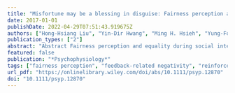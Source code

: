 ```yaml
---
title: "Misfortune may be a blessing in disguise: Fairness perception and emotion modulate decision making"
date: 2017-01-01
publishDate: 2022-04-29T07:51:43.919675Z
authors: ["Hong-Hsiang Liu", "Yin-Dir Hwang", "Ming H. Hsieh", "Yung-Fong Hsu", "Wen-Sung Lai"]
publication_types: ["2"]
abstract: "Abstract Fairness perception and equality during social interactions frequently elicit affective arousal and affect decision making. By integrating the dictator game and a probabilistic gambling task, this study aimed to investigate the effects of a negative experience induced by perceived unfairness on decision making using behavioral, model fitting, and electrophysiological approaches. Participants were randomly assigned to the neutral, harsh, or kind groups, which consisted of various asset allocation scenarios to induce different levels of perceived unfairness. The monetary gain was subsequently considered the initial asset in a negatively rewarded, probabilistic gambling task in which the participants were instructed to maintain as much asset as possible. Our behavioral results indicated that the participants in the harsh group exhibited increased levels of negative emotions but retained greater total game scores than the participants in the other two groups. Parameter estimation of a reinforcement learning model using a Bayesian approach indicated that these participants were more loss aversive and consistent in decision making. Data from simultaneous ERP recordings further demonstrated that these participants exhibited larger feedback-related negativity to unexpected outcomes in the gambling task, which suggests enhanced reward sensitivity and signaling of reward prediction error. Collectively, our study suggests that a negative experience may be an advantage in the modulation of reward-based decision making."
featured: false
publication: "*Psychophysiology*"
tags: ["fairness perception", "feedback-related negativity", "reinforcement learning model", "reward-based decision making", "reward prediction error"]
url_pdf: "https://onlinelibrary.wiley.com/doi/abs/10.1111/psyp.12870"
doi: "10.1111/psyp.12870"
---
```


